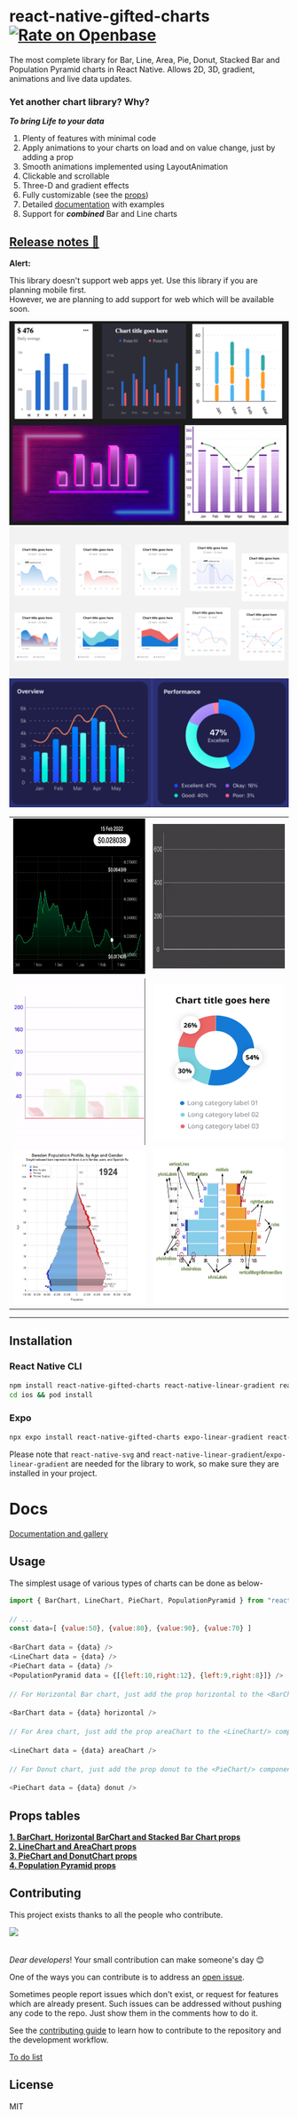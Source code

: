 # react-native-gifted-charts [![Rate on Openbase](https://badges.openbase.com/js/rating/react-native-gifted-charts.svg)](https://openbase.com/js/react-native-gifted-charts?utm_source=embedded&utm_medium=badge&utm_campaign=rate-badge)

The most complete library for Bar, Line, Area, Pie, Donut, Stacked Bar and Population Pyramid charts in React Native. Allows 2D, 3D, gradient, animations and live data updates.

### Yet another chart library? Why?

**_To bring Life to your data_**

1. Plenty of features with minimal code
2. Apply animations to your charts on load and on value change, just by adding a prop
3. Smooth animations implemented using LayoutAnimation
4. Clickable and scrollable
5. Three-D and gradient effects
6. Fully customizable (see the [props](docs/docs.md))
7. Detailed [documentation](https://gifted-charts.web.app/) with examples
8. Support for **_combined_** Bar and Line charts

## [Release notes 🎉](release-notes/release-notes.md)

**Alert:**

This library doesn't support web apps yet. Use this library if you are planning mobile first.</br>
However, we are planning to add support for web which will be available soon.

<img src='/demos/bars.png' alt=''/>
<img src='/demos/lineArea.png' alt=''/>
<img src='/demos/blues.png' alt=''/>
<table>
  <tr>
    <td><img src='/demos/scrollLine.gif' alt='' width=320 height=280/></td>
    <td><img src='/demos/animatedDataLine.gif' alt='' width=320 height=260/></td>
  </tr>
  
  <tr>
    <td><img src='/demos/movingBars.gif' alt='' width=270 height=300/></td>
    <td><img src='/demos/pielabbelled.svg' alt='' height=280 width=270/></td>
  </tr>
  <tr>
  <td><img src='/demos/pyrLarge.png' alt='' height=280 width=260/></td>
  <td><img src='/demos/popnPyramidLabelled.png' alt='' height=280 width=300/></td>
  </tr>
</table>

---

## Installation

### React Native CLI

```sh
npm install react-native-gifted-charts react-native-linear-gradient react-native-svg
cd ios && pod install
```

### Expo

```sh
npx expo install react-native-gifted-charts expo-linear-gradient react-native-svg
```

Please note that `react-native-svg` and `react-native-linear-gradient`/`expo-linear-gradient` are needed for the library to work, so make sure they are installed in your project.

# Docs

[Documentation and gallery](https://gifted-charts.web.app/)

## Usage

The simplest usage of various types of charts can be done as below-

```js
import { BarChart, LineChart, PieChart, PopulationPyramid } from "react-native-gifted-charts";

// ...
const data=[ {value:50}, {value:80}, {value:90}, {value:70} ]

<BarChart data = {data} />
<LineChart data = {data} />
<PieChart data = {data} />
<PopulationPyramid data = {[{left:10,right:12}, {left:9,right:8}]} />

// For Horizontal Bar chart, just add the prop horizontal to the <BarChart/> component

<BarChart data = {data} horizontal />

// For Area chart, just add the prop areaChart to the <LineChart/> component

<LineChart data = {data} areaChart />

// For Donut chart, just add the prop donut to the <PieChart/> component

<PieChart data = {data} donut />
```

## Props tables

**[1. BarChart, Horizontal BarChart and Stacked Bar Chart props](docs/BarChart/BarChartProps.md)** \
**[2. LineChart and AreaChart props](docs/LineChart/LineChartProps.md)** \
**[3. PieChart and DonutChart props](docs/PieChart/PieChartProps.md)** \
**[4. Population Pyramid props](docs/PopulationPyramid/PopulationPyramid.md)**

## Contributing

This project exists thanks to all the people who contribute.

<a href="https://github.com/Abhinandan-Kushwaha/react-native-gifted-charts/graphs/contributors">
  <img src="https://contrib.rocks/image?repo=Abhinandan-Kushwaha/react-native-gifted-charts" />
</a>
<br/><br/>

_Dear developers_! Your small contribution can make someone's day 😊

One of the ways you can contribute is to address an [open issue](https://github.com/Abhinandan-Kushwaha/react-native-gifted-charts/issues).

Sometimes people report issues which don't exist, or request for features which are already present. Such issues can be addressed without pushing any code to the repo. Just show them in the comments how to do it.

See the [contributing guide](CONTRIBUTING.md) to learn how to contribute to the repository and the development workflow.

[To do list](./src/todos.md)

## License

MIT
